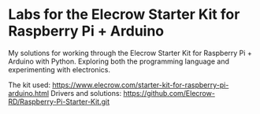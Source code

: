 # Labs for the Elecrow Starter Kit for Raspberry Pi + Arduino
My solutions for working through the Elecrow Starter Kit for Raspberry Pi + Arduino with Python. Exploring both the programming language and experimenting with electronics.

The kit used: https://www.elecrow.com/starter-kit-for-raspberry-pi-arduino.html
Drivers and solutions: https://github.com/Elecrow-RD/Raspberry-Pi-Starter-Kit.git
